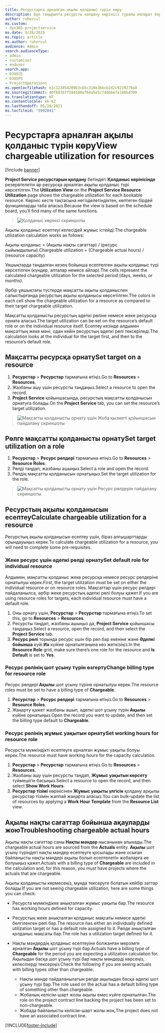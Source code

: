 ```yaml
---
title: Ресурстарға арналған ақылы қолданыс түрін көру
description: Бұл тақырыпта ресурсты қолдану көрінісі туралы ақпарат беріледі.
author: ruhercul
ms.custom:
- dyn365-projectservice
ms.date: 9/26/2019
ms.topic: article
ms.author: ruhercul
audience: Admin
search.audienceType:
- admin
- customizer
- enduser
search.app:
- D365CE
- D365PS
- ProjectOperations
ms.openlocfilehash: e1c123854209b3cb5c310e3bbcb242c9219279a8
ms.sourcegitcommit: 40f68387f594180af64a5e5c748b6efa188bd300
ms.translationtype: HT
ms.contentlocale: kk-KZ
ms.lasthandoff: 05/10/2021
ms.locfileid: "5992841"
---
```

# <a name="view-chargeable-utilization-for-resources"></a><span data-ttu-id="b5a11-103">Ресурстарға арналған ақылы қолданыс түрін көру</span><span class="sxs-lookup"><span data-stu-id="b5a11-103">View chargeable utilization for resources</span></span>

[!include [banner](../includes/psa-now-project-operations.md)]
 
<span data-ttu-id="b5a11-104">**Project Service ресурстарын қолдану** бетіндегі **Қолданыс көрінісінде** резервтелетін әр ресурсқа арналған ақылы қолданыс түрі көрсетілген.</span><span class="sxs-lookup"><span data-stu-id="b5a11-104">The **Utilization View** on the **Project Service Resource Utilization** page shows the chargeable utilization for each bookable resource.</span></span> <span data-ttu-id="b5a11-105">Көрініс кесте тақтасына негізделетіндіктен, көптеген бірдей функцияларды таба аласыз.</span><span class="sxs-lookup"><span data-stu-id="b5a11-105">Because the view is based on the schedule board, you’ll find many of the same functions.</span></span>

> ![Қолданыс көрінісі скриншоты](media/FAQ-utilization-1.png)
 

<span data-ttu-id="b5a11-107">Ақылы қолданыс есептеуі келесідей жұмыс істейді:</span><span class="sxs-lookup"><span data-stu-id="b5a11-107">The chargeable utilization calculation works as follows:</span></span>

   <span data-ttu-id="b5a11-108">Ақылы қолданыс = (Ақылы нақты сағаттар) / (ресурс сыйымдылығы).</span><span class="sxs-lookup"><span data-stu-id="b5a11-108">Chargeable utilization = (Chargeable actual hours) / (resource capacity)</span></span>

<span data-ttu-id="b5a11-109">Ұяшықтарда таңдалған кезең бойынша есептелген ақылы қолданыс түрі көрсетілген (күндер, апталар немесе айлар).</span><span class="sxs-lookup"><span data-stu-id="b5a11-109">The cells represent the calculated chargeable utilization for the selected period (days, weeks, or months).</span></span>

<span data-ttu-id="b5a11-110">Әрбір ұяшықтағы түстерде мақсатты ақылы қолданыспен салыстырғанда ресурстың ақылы қолданысы көрсетілген.</span><span class="sxs-lookup"><span data-stu-id="b5a11-110">The colors in each cell show the chargeable utilization for a resource as compared to their target chargeable utilization.</span></span> 

<span data-ttu-id="b5a11-111">Мақсатты қолданысты ресурстың әдепкі рөліне немесе жеке ресурсқа орната аласыз.</span><span class="sxs-lookup"><span data-stu-id="b5a11-111">The target utilization can be set on the resource’s default role or on the individual resource itself.</span></span> <span data-ttu-id="b5a11-112">Есептеу кезінде алдымен мақсаттың жеке мәні, одан кейін ресурстың әдепкі рөлі тексеріледі.</span><span class="sxs-lookup"><span data-stu-id="b5a11-112">The calculation looks at the individual for the target first, and then to the resource’s default role.</span></span>

## <a name="set-target-on-a-resource"></a><span data-ttu-id="b5a11-113">Мақсатты ресурсқа орнату</span><span class="sxs-lookup"><span data-stu-id="b5a11-113">Set target on a resource</span></span>

1. <span data-ttu-id="b5a11-114">**Ресурстар** \> **Ресурстар** тармағына өтіңіз.</span><span class="sxs-lookup"><span data-stu-id="b5a11-114">Go to **Resources** \> **Resources**.</span></span> 
2. <span data-ttu-id="b5a11-115">Жазбаны ашу үшін ресурсты таңдаңыз.</span><span class="sxs-lookup"><span data-stu-id="b5a11-115">Select a resource to open the record.</span></span> 
3. <span data-ttu-id="b5a11-116">**Project Service** қойыншасында, ресурстың мақсатты қолданысын орнатуға болады.</span><span class="sxs-lookup"><span data-stu-id="b5a11-116">On the **Project Service** tab, you can set the resource’s target utilization.</span></span>

> ![Мақсатты қолданысты орнату үшін Жоба қызметі қойыншасын пайдалану скриншоты](media/FAQ-utilization-2.png)
 
## <a name="set-target-utilization-on-a-role"></a><span data-ttu-id="b5a11-118">Рөлге мақсатты қолданысты орнату</span><span class="sxs-lookup"><span data-stu-id="b5a11-118">Set target utilization on a role</span></span>

1. <span data-ttu-id="b5a11-119">**Ресурстар** \> **Ресурс рөлдері** тармағына өтіңіз.</span><span class="sxs-lookup"><span data-stu-id="b5a11-119">Go to **Resources** \> **Resource Roles**.</span></span> 
2. <span data-ttu-id="b5a11-120">Рөлді таңдап, жазбаны ашыңыз.</span><span class="sxs-lookup"><span data-stu-id="b5a11-120">Select a role and open the record.</span></span> 
3. <span data-ttu-id="b5a11-121">Рөлдің мақсатты қолданысын орнатыңыз.</span><span class="sxs-lookup"><span data-stu-id="b5a11-121">Set the target utilization for the role.</span></span>

> ![Мақсатты қолданысты орнату үшін Ресурс рөлдерін пайдалану скриншоты](media/FAQ-utilization-3.png)
 
## <a name="calculate-chargeable-utilization-for-a-resource"></a><span data-ttu-id="b5a11-123">Ресурстың ақылы қолданысын есептеу</span><span class="sxs-lookup"><span data-stu-id="b5a11-123">Calculate chargeable utilization for a resource</span></span>

<span data-ttu-id="b5a11-124">Ресурстың ақылы қолданысын есептеу үшін, біраз алғышарттарды орындауыңыз керек.</span><span class="sxs-lookup"><span data-stu-id="b5a11-124">To calculate chargeable utilization for a resource, you will need to complete some pre-requisites.</span></span> 

### <a name="set-default-role-for-individual-resource"></a><span data-ttu-id="b5a11-125">Жеке ресурс үшін әдепкі рөлді орнату</span><span class="sxs-lookup"><span data-stu-id="b5a11-125">Set default role for individual resource</span></span>

<span data-ttu-id="b5a11-126">Алдымен, мақсатты қолданыс жеке ресурсқа немесе ресурс рөлдеріне орнатылуы керек.</span><span class="sxs-lookup"><span data-stu-id="b5a11-126">First, the target utilization must be set on either the individual resource or on resource roles.</span></span> <span data-ttu-id="b5a11-127">Мақсаттар үшін ресурс рөлдері пайдаланылса, әрбір жеке ресурстың әдепкі рөлі болуы қажет.</span><span class="sxs-lookup"><span data-stu-id="b5a11-127">If you are using resource roles for targets, each individual resource must have a default role.</span></span> 

1. <span data-ttu-id="b5a11-128">Оны орнату үшін, **Ресурстар** \> **Ресурстар** тармағына өтіңіз.</span><span class="sxs-lookup"><span data-stu-id="b5a11-128">To set this, go to **Resources** \> **Resources**.</span></span> 
2. <span data-ttu-id="b5a11-129">Ресурсты таңдап, жазбаны ашыңыз да, **Project Service** қойыншасы таңдаңыз.</span><span class="sxs-lookup"><span data-stu-id="b5a11-129">Select a resource, open the record, and then select the **Project Service** tab.</span></span> 
3. <span data-ttu-id="b5a11-130">**Ресурс рөлі** торында ресурс үшін бір рөл бар екеніне және **Әдепкі бойынша** күйі **Иә** күйіне орнатылғанына көз жеткізіңіз.</span><span class="sxs-lookup"><span data-stu-id="b5a11-130">In the **Resource Role** grid, make sure there’s one role for the resource and **Is Default** is set to **Yes**.</span></span>
 
### <a name="change-billing-type-for-resource-role"></a><span data-ttu-id="b5a11-131">Ресурс рөлінің шот ұсыну түрін өзгерту</span><span class="sxs-lookup"><span data-stu-id="b5a11-131">Change billing type for resource role</span></span>

<span data-ttu-id="b5a11-132">Ресурс рөлдері **Ақылы** шот ұсыну түріне орнатылуы керек.</span><span class="sxs-lookup"><span data-stu-id="b5a11-132">The resource roles must be set to have a billing type of **Chargeable**.</span></span> 

1. <span data-ttu-id="b5a11-133">**Ресурстар** \> **Ресурс рөлдері** тармағына өтіңіз.</span><span class="sxs-lookup"><span data-stu-id="b5a11-133">Go to **Resources** \> **Resource Roles**.</span></span> 
2. <span data-ttu-id="b5a11-134">Жаңарту қажет жазбаны ашып, әдепкі шот ұсыну түрін **Ақылы** күйіне орнатыңыз.</span><span class="sxs-lookup"><span data-stu-id="b5a11-134">Open the record you want to update, and then set the billing type default to **Chargeable**.</span></span>

### <a name="set-working-hours-for-resource-role"></a><span data-ttu-id="b5a11-135">Ресурс рөлінің жұмыс уақытын орнату</span><span class="sxs-lookup"><span data-stu-id="b5a11-135">Set working hours for resource role</span></span>
 
<span data-ttu-id="b5a11-136">Ресурста мүмкіндікті есептеуге арналған жұмыс уақыты болуы керек.</span><span class="sxs-lookup"><span data-stu-id="b5a11-136">The resource must have working hours for the capacity calculation.</span></span> 

1. <span data-ttu-id="b5a11-137">**Ресурстар** \> **Ресурстар** тармағына өтіңіз.</span><span class="sxs-lookup"><span data-stu-id="b5a11-137">Go to **Resources** \> **Resources**.</span></span> 
2. <span data-ttu-id="b5a11-138">Жазбаны ашу үшін ресурсты таңдап, **Жұмыс уақытын көрсету** түймешігін басыңыз.</span><span class="sxs-lookup"><span data-stu-id="b5a11-138">Select a resource to open the record, and then select **Show Work Hours**.</span></span> 
3. <span data-ttu-id="b5a11-139">**Ресурстар тізімі** көрінісінен **Жұмыс уақыты үлгісін** қолдану арқылы ресурстар тізімін жаппай жаңарта аласыз.</span><span class="sxs-lookup"><span data-stu-id="b5a11-139">You can bulk-update the list of resources by applying a **Work Hour Template** from the **Resource List** view.</span></span>

## <a name="troubleshooting-chargeable-actual-hours"></a><span data-ttu-id="b5a11-140">Ақылы нақты сағаттар бойынша ақауларды жою</span><span class="sxs-lookup"><span data-stu-id="b5a11-140">Troubleshooting chargeable actual hours</span></span>

<span data-ttu-id="b5a11-141">Ақылы нақты сағаттар саны **Нақты мәндер** нысанынан алынады.</span><span class="sxs-lookup"><span data-stu-id="b5a11-141">The chargeable actual hours are sourced from the **Actuals** entity.</span></span> <span data-ttu-id="b5a11-142">**Ақылы** шот ұсыну түріндегі нақты мәндер есептеуге қосылады және осыған байланысты нақты мәндері ақылы болып есептелетін жобаларға ие болуыңыз қажет.</span><span class="sxs-lookup"><span data-stu-id="b5a11-142">Actuals with a billing type of **Chargeable** are included in the calculation and, for this reason, you must have projects where the actuals that are chargeable.</span></span>

<span data-ttu-id="b5a11-143">Ақылы қолданысты көрмесеңіз, мұнда тексеруге болатын кейбір заттар болады:</span><span class="sxs-lookup"><span data-stu-id="b5a11-143">If you are not seeing chargeable utilization, here are some things you can check:</span></span>

- <span data-ttu-id="b5a11-144">Ресурста мүмкіндікке анықталған жұмыс уақыты бар.</span><span class="sxs-lookup"><span data-stu-id="b5a11-144">The resource has working hours defined for capacity.</span></span>
- <span data-ttu-id="b5a11-145">Ресурстың жеке анықталған қолданыс мақсаты немесе әдепкі белгіленген рөлі бар.</span><span class="sxs-lookup"><span data-stu-id="b5a11-145">The resource has either an individually defined utilization target or has a default role assigned to it.</span></span> <span data-ttu-id="b5a11-146">Рөлде анықталған қолданыс мақсаты бар.</span><span class="sxs-lookup"><span data-stu-id="b5a11-146">The role has a utilization target defined for it.</span></span>
- <span data-ttu-id="b5a11-147">Нақты мәндердің қолданыс есептеуіне болжанған мерзімге арналған **Ақылы** шот ұсыну түрі бар.</span><span class="sxs-lookup"><span data-stu-id="b5a11-147">Actuals have a billing type of **Chargeable** for the period you are expecting a utilization calculation for.</span></span> <span data-ttu-id="b5a11-148">Ақылыдан басқа шот ұсыну түрі бар нақты мәндерді көрсеңіз, келесілерді тексеріңіз:</span><span class="sxs-lookup"><span data-stu-id="b5a11-148">Check the following if you are seeing actuals with billing types other than chargeable:</span></span>

  - <span data-ttu-id="b5a11-149">Нақты мәнде пайдаланылатын рөлде ақылыдан басқа әдепкі шот ұсыну түрі бар.</span><span class="sxs-lookup"><span data-stu-id="b5a11-149">The role used on the actual has a default billing type of something other than chargeable.</span></span>
  - <span data-ttu-id="b5a11-150">Жобаның келісім-шарт жолы ақылы емес күйге орнатылған.</span><span class="sxs-lookup"><span data-stu-id="b5a11-150">The role on the project contract line backing the project has been set to non-chargeable.</span></span>
  - <span data-ttu-id="b5a11-151">Жобада байланысты келісім-шарт жолы жоқ.</span><span class="sxs-lookup"><span data-stu-id="b5a11-151">The project does not have an associated contract line.</span></span>



[!INCLUDE[footer-include](../includes/footer-banner.md)]